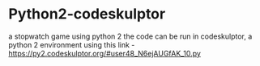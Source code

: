 # Python2-codeskulptor
a stopwatch game using python 2
the code can be run in codeskulptor, a python 2 environment using this link -  https://py2.codeskulptor.org/#user48_N6ejAUGfAK_10.py
